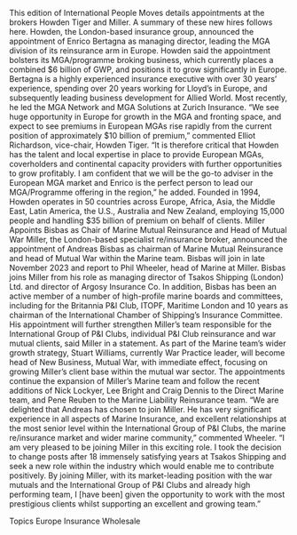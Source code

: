 This edition of International People Moves details appointments at the brokers Howden Tiger and Miller.
A summary of these new hires follows here.
Howden, the London-based insurance group, announced the appointment of Enrico Bertagna as managing director, leading the MGA division of its reinsurance arm in Europe.
Howden said the appointment bolsters its MGA/programme broking business, which currently places a combined $6 billion of GWP, and positions it to grow significantly in Europe.
Bertagna is a highly experienced insurance executive with over 30 years’ experience, spending over 20 years working for Lloyd’s in Europe, and subsequently leading business development for Allied World. Most recently, he led the MGA Network and MGA Solutions at Zurich Insurance.
“We see huge opportunity in Europe for growth in the MGA and fronting space, and expect to see premiums in European MGAs rise rapidly from the current position of approximately $10 billion of premium,” commented Elliot Richardson, vice-chair, Howden Tiger.
“It is therefore critical that Howden has the talent and local expertise in place to provide European MGAs, coverholders and continental capacity providers with further opportunities to grow profitably. I am confident that we will be the go-to adviser in the European MGA market and Enrico is the perfect person to lead our MGA/Programme offering in the region,” he added.
Founded in 1994, Howden operates in 50 countries across Europe, Africa, Asia, the Middle East, Latin America, the U.S., Australia and New Zealand, employing 15,000 people and handling $35 billion of premium on behalf of clients.
Miller Appoints Bisbas as Chair of Marine Mutual Reinsurance and Head of Mutual War
Miller, the London-based specialist re/insurance broker, announced the appointment of Andreas Bisbas as chairman of Marine Mutual Reinsurance and head of Mutual War within the Marine team.
Bisbas will join in late November 2023 and report to Phil Wheeler, head of Marine at Miller.
Bisbas joins Miller from his role as managing director of Tsakos Shipping (London) Ltd. and director of Argosy Insurance Co.
In addition, Bisbas has been an active member of a number of high-profile marine boards and committees, including for the Britannia P&I Club, ITOPF, Maritime London and 10 years as chairman of the International Chamber of Shipping’s Insurance Committee.
His appointment will further strengthen Miller’s team responsible for the International Group of P&I Clubs, individual P&I Club reinsurance and war mutual clients, said Miller in a statement.
As part of the Marine team’s wider growth strategy, Stuart Williams, currently War Practice leader, will become head of New Business, Mutual War, with immediate effect, focusing on growing Miller’s client base within the mutual war sector.
The appointments continue the expansion of Miller’s Marine team and follow the recent additions of Nick Lockyer, Lee Bright and Craig Dennis to the Direct Marine team, and Pene Reuben to the Marine Liability Reinsurance team.
“We are delighted that Andreas has chosen to join Miller. He has very significant experience in all aspects of Marine Insurance, and excellent relationships at the most senior level within the International Group of P&I Clubs, the marine re/insurance market and wider marine community,” commented Wheeler.
“I am very pleased to be joining Miller in this exciting role. I took the decision to change posts after 18 immensely satisfying years at Tsakos Shipping and seek a new role within the industry which would enable me to contribute positively. By joining Miller, with its market-leading position with the war mutuals and the International Group of P&I Clubs and already high performing team, I [have been] given the opportunity to work with the most prestigious clients whilst supporting an excellent and growing team.”

Topics
Europe
Insurance Wholesale
